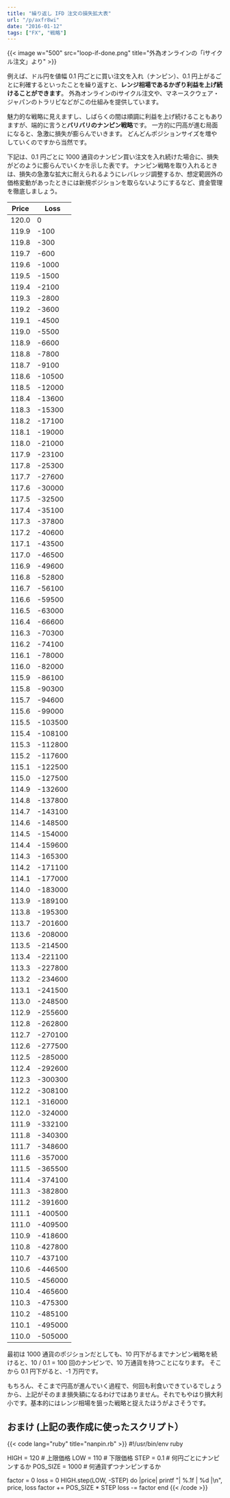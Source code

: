 ```yaml
---
title: "繰り返し IFD 注文の損失拡大表"
url: "/p/axfr8wi"
date: "2016-01-12"
tags: ["FX", "戦略"]
---
```


{{< image w="500" src="loop-if-done.png" title="外為オンラインの「iサイクル注文」より" >}}

例えば、ドル円を値幅 0.1 円ごとに買い注文を入れ（ナンピン）、0.1 円上がるごとに利確するといったことを繰り返すと、**レンジ相場であるかぎり利益を上げ続けることができます**。
外為オンラインのiサイクル注文や、マネースクウェア・ジャパンのトラリピなどがこの仕組みを提供しています。

魅力的な戦略に見えますし、しばらくの間は順調に利益を上げ続けることもありますが、端的に言うと**バリバリのナンピン戦略**です。
一方的に円高が進む局面になると、急激に損失が膨らんでいきます。
どんどんポジションサイズを増やしていくのですから当然です。

下記は、0.1 円ごとに 1000 通貨のナンピン買い注文を入れ続けた場合に、損失がどのように膨らんでいくかを示した表です。
ナンピン戦略を取り入れるときは、損失の急激な拡大に耐えられるようにレバレッジ調整するか、想定範囲外の価格変動があったときには新規ポジションを取らないようにするなど、資金管理を徹底しましょう。

| Price | Loss |
| ---- | ---- |
| 120.0 | 0 |
| 119.9 | -100 |
| 119.8 | -300 |
| 119.7 | -600 |
| 119.6 | -1000 |
| 119.5 | -1500 |
| 119.4 | -2100 |
| 119.3 | -2800 |
| 119.2 | -3600 |
| 119.1 | -4500 |
| 119.0 | -5500 |
| 118.9 | -6600 |
| 118.8 | -7800 |
| 118.7 | -9100 |
| 118.6 | -10500 |
| 118.5 | -12000 |
| 118.4 | -13600 |
| 118.3 | -15300 |
| 118.2 | -17100 |
| 118.1 | -19000 |
| 118.0 | -21000 |
| 117.9 | -23100 |
| 117.8 | -25300 |
| 117.7 | -27600 |
| 117.6 | -30000 |
| 117.5 | -32500 |
| 117.4 | -35100 |
| 117.3 | -37800 |
| 117.2 | -40600 |
| 117.1 | -43500 |
| 117.0 | -46500 |
| 116.9 | -49600 |
| 116.8 | -52800 |
| 116.7 | -56100 |
| 116.6 | -59500 |
| 116.5 | -63000 |
| 116.4 | -66600 |
| 116.3 | -70300 |
| 116.2 | -74100 |
| 116.1 | -78000 |
| 116.0 | -82000 |
| 115.9 | -86100 |
| 115.8 | -90300 |
| 115.7 | -94600 |
| 115.6 | -99000 |
| 115.5 | -103500 |
| 115.4 | -108100 |
| 115.3 | -112800 |
| 115.2 | -117600 |
| 115.1 | -122500 |
| 115.0 | -127500 |
| 114.9 | -132600 |
| 114.8 | -137800 |
| 114.7 | -143100 |
| 114.6 | -148500 |
| 114.5 | -154000 |
| 114.4 | -159600 |
| 114.3 | -165300 |
| 114.2 | -171100 |
| 114.1 | -177000 |
| 114.0 | -183000 |
| 113.9 | -189100 |
| 113.8 | -195300 |
| 113.7 | -201600 |
| 113.6 | -208000 |
| 113.5 | -214500 |
| 113.4 | -221100 |
| 113.3 | -227800 |
| 113.2 | -234600 |
| 113.1 | -241500 |
| 113.0 | -248500 |
| 112.9 | -255600 |
| 112.8 | -262800 |
| 112.7 | -270100 |
| 112.6 | -277500 |
| 112.5 | -285000 |
| 112.4 | -292600 |
| 112.3 | -300300 |
| 112.2 | -308100 |
| 112.1 | -316000 |
| 112.0 | -324000 |
| 111.9 | -332100 |
| 111.8 | -340300 |
| 111.7 | -348600 |
| 111.6 | -357000 |
| 111.5 | -365500 |
| 111.4 | -374100 |
| 111.3 | -382800 |
| 111.2 | -391600 |
| 111.1 | -400500 |
| 111.0 | -409500 |
| 110.9 | -418600 |
| 110.8 | -427800 |
| 110.7 | -437100 |
| 110.6 | -446500 |
| 110.5 | -456000 |
| 110.4 | -465600 |
| 110.3 | -475300 |
| 110.2 | -485100 |
| 110.1 | -495000 |
| 110.0 | -505000 |

最初は 1000 通貨のポジションだとしても、10 円下がるまでナンピン戦略を続けると、10 / 0.1 = 100 回のナンピンで、10 万通貨を持つことになります。
そこから 0.1 円下がると、-1 万円です。

もちろん、そこまで円高が進んでいく過程で、何回も利食いできているでしょうから、上記がそのまま損失額になるわけではありません。それでもやはり損大利小です。基本的にはレンジ相場を狙った戦略と捉えたほうがよさそうです。


おまけ (上記の表作成に使ったスクリプト）
----

{{< code lang="ruby" title="nanpin.rb" >}}
#!/usr/bin/env ruby

HIGH = 120  # 上限価格
LOW = 110   # 下限価格
STEP = 0.1  # 何円ごとにナンピンするか
POS_SIZE = 1000  # 何通貨ずつナンピンするか

factor = 0
loss = 0
HIGH.step(LOW, -STEP) do |price|
  printf "| %.1f | %d |\n", price, loss
  factor += POS_SIZE * STEP
  loss -= factor
end
{{< /code >}}

